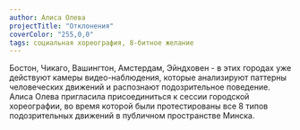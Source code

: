 ```yaml
---
author: Алиса Олева
projectTitle: "Отклонения"
coverColor: "255,0,0"
tags: социальная хореография, 8-битное желание
---
```


Бостон, Чикаго, Вашингтон, Амстердам, Эйндховен - в этих городах уже действуют камеры видео-наблюдения, которые анализируют паттерны человеческих движений и распознают подозрительное поведение. Алиса Олева пригласила присоединиться к сессии городской хореографии, во время которой были протестированы все 8 типов подозрительных движений в публичном пространстве Минска.